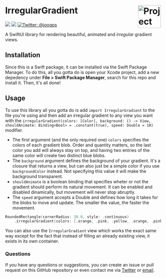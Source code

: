 <h1> IrregularGradient
  <picture>
  <source media="(prefers-color-scheme: dark)" srcset="https://github.com/joogps/IrregularGradient/blob/assets/Icon-dark-small.png?raw=true">
    <img align="right" alt="Project logo" src="../assets/Icon-light-small.png" width=74px>
  </picture>
</h1>

<p>
    <img src="https://img.shields.io/badge/iOS-13.0+-blue.svg" />
    <img src="https://img.shields.io/badge/-SwiftUI-red.svg" />
    <a href="https://twitter.com/joogps">
        <img src="https://img.shields.io/badge/Contact-@joogps-lightgrey.svg?style=social&logo=twitter" alt="Twitter: @joogps" />
    </a>
</p>

A SwiftUI library for rendering beautiful, animated  and _irregular_ gradient views.

## Installation

Since this is a Swift package, it can be installed via the Swift Package Manager. To do this, all you gotta do is open your Xcode project, add a new depedency under **File > Swift Package Manager**, search for this repo and install it. Then, it's all done!

## Usage

To use this library all you gotta do is add `import IrregularGradient` to the file you're using and then add an irregular gradient to any view you want with the `irregularGradient(colors: [Color], background: () -> View, shouldAnimate: Binding<Bool> = .constant(true), speed: Double = 10)` modifier. 

- The first argument (and the only required one) `colors` specifies the colors of each gradient blob. Order and quantity matters, so the last color you add will always stay on top, and having two entries of the same color will create two distinct blue blobs.
- The `background` argument defines the background of your gradient. It's a closure that returns a view, but can also just be a simple color if you use `backgroundColor` instead. Not specifying this value it will make the background transparent. 
- `shouldAnimate` is a boolean binding that specifies wheter or not the gradient should perform its natural movement. It can be enabled and disabled dinamically, but movement will never stop abruptly.
- The `speed` argument accepts a Double and defines how long it takes for the blobs to move and update. The smaller the value, the faster the movement.

```swift
RoundedRectangle(cornerRadius: 30.0, style: .continuous)
    .irregularGradient(colors: [.orange, .pink, .yellow, .orange, .pink, .yellow], backgroundColor: .orange)
```

You can also use the `IrregularGradient` view which works the exact same way except for the fact that instead of filling an already existing view, it exists in its own container.

### Questions

If you have any questions or suggestions, you can create an issue or pull request on this GitHub repository or even contact me via [Twitter](https://twitter.com/joogps) or [email](mailto:joogps@gmail.com).
